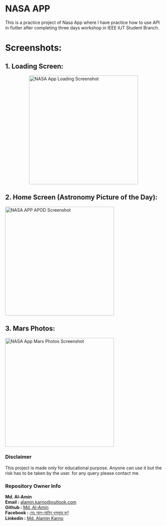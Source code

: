 # NASA APP

This is a practice project of Nasa App where I have practice how to use API in flutter after completing three days workshop in IEEE IUT Student Branch.

# Screenshots:

## 1. Loading Screen:
<img style="display: block; margin-left: auto; margin-right: auto;" src="https://github.com/karno786/Nasa-App-Flutter-Practice-/blob/master/screenshots/Loading.png" alt="NASA App Loading Screenshot" width="350" title="NASA App Loading" >



## 2. Home Screen (Astronomy Picture of the Day):
<img src="https://github.com/karno786/Nasa-App-Flutter-Practice-/blob/master/screenshots/APOD.png" alt="NASA APP APOD Screenshot" width="350" title="Astronomy Picture of the Day" >



## 3. Mars Photos:
<img src="https://github.com/karno786/Nasa-App-Flutter-Practice-/blob/master/screenshots/MARS_PICTURE.png" alt="NASA App Mars Photos Screenshot" width="350" title="NASA App Mars Photos" >


### Disclaimer
This project is made only for educational purpose. Anyone can use it but the risk has to be taken by the user.
for any query please contact me.

### Repository Owner Info

__Md. Al-Amin__ <br>
__Email :__ [ alamin.karno@outlook.com ](mailto:alamin.karno@outlook.com) <br>
__Github :__ [Md. Al-Amin](https://github.com/karno786)<br>
__Facebook :__ [মোঃ আল-আমিন খন্দকার কর্ণ](https://facebook.com/alamin.kanro786) <br>
__Linkedin :__ [Md. Alamin Karno](https://www.linkedin.com/in/alaminkarno/)
<br>
<br>


